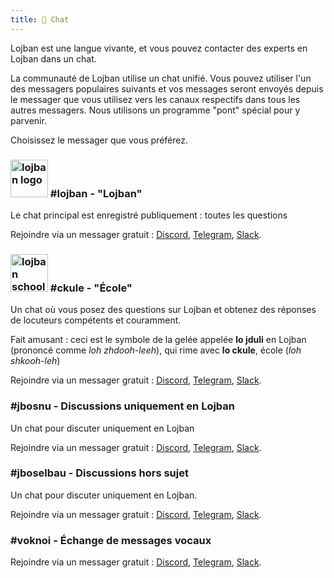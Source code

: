 ```yaml
---
title: 💬 Chat
---
```


Lojban est une langue vivante, et vous pouvez contacter des experts en Lojban dans un chat.

La communauté de Lojban utilise un chat unifié. Vous pouvez utiliser l'un des messagers populaires suivants et vos messages seront envoyés depuis le messager que vous utilisez vers les canaux respectifs dans tous les autres messagers. Nous utilisons un programme "pont" spécial pour y parvenir.

Choisissez le messager que vous préférez.
### <img src="/assets/pixra/ralju/pluka_lanci.svg" alt="lojban logo" style="height:60px;"/> #lojban - "Lojban"

Le chat principal est enregistré publiquement : toutes les questions

Rejoindre via un messager gratuit : [Discord](https://discord.gg/BVm4EYR), [Telegram](https://t.me/lojban), [Slack](https://join.slack.com/t/lojban/shared_invite/zt-k3s96tvq-4mtkvG0ZlW2rFIwTPb4rIg).
### <img src="/assets/pixra/ralju/jduli.svg" alt="lojban school logo" style="height:60px;"/> #ckule - "École"

Un chat où vous posez des questions sur Lojban et obtenez des réponses de locuteurs compétents et couramment.

Fait amusant : ceci est le symbole de la gelée appelée **lo jduli** en Lojban (prononcé comme *loh zhdooh-leeh*), qui rime avec **lo ckule**, école (*loh shkooh-leh*)

Rejoindre via un messager gratuit : [Discord](https://discord.gg/BVm4EYR), [Telegram](https://t.me/lojban), [Slack](https://join.slack.com/t/lojban/shared_invite/zt-k3s96tvq-4mtkvG0ZlW2rFIwTPb4rIg).
### #jbosnu - Discussions uniquement en Lojban

Un chat pour discuter uniquement en Lojban

Rejoindre via un messager gratuit : [Discord](https://discord.gg/BVm4EYR), [Telegram](https://t.me/lojban), [Slack](https://join.slack.com/t/lojban/shared_invite/zt-k3s96tvq-4mtkvG0ZlW2rFIwTPb4rIg).
### #jboselbau - Discussions hors sujet

Un chat pour discuter uniquement en Lojban.

Rejoindre via un messager gratuit : [Discord](https://discord.gg/BVm4EYR), [Telegram](https://telegram.me/lojban), [Slack](https://join.slack.com/t/lojban/shared_invite/zt-k3s96tvq-4mtkvG0ZlW2rFIwTPb4rIg).
### #voknoi - Échange de messages vocaux

Rejoindre via un messager gratuit : [Discord](https://discord.gg/BVm4EYR), [Telegram](https://t.me/lojban), [Slack](https://join.slack.com/t/lojban/shared_invite/zt-k3s96tvq-4mtkvG0ZlW2rFIwTPb4rIg).

<!-- ## Matrix network (Riot messenger and others)

* [lojban](https://matrix.to/#/#freenode_#lojban:matrix.org) - the main group publicly logged: any questions
* [ckule](https://matrix.to/#/#freenode_#ckule:matrix.org) - "school", mostly for questions from you as a beginner. It may also be used by active members when "lojban" channel becomes too active.
* [jbosnu](https://matrix.to/#/#freenode_#jbosnu:matrix.org) - a group for talking in Lojban only
* [jboselbau](https://matrix.to/#/#freenode_##jboselbau:matrix.org) - a group for discussions not necessarily related to Lojban. -->